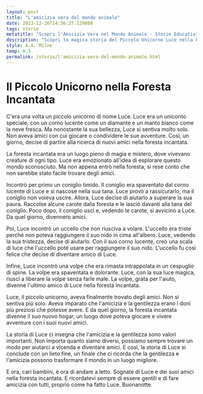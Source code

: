 ```yaml
---
layout: post
title: "L'amicizia vera del mondo animale"
date: 2023-12-26T14:56:27.129080
tags: storie
metatitle: "Scopri l'Amicizia Vera nel Mondo Animale - Storie Educativi per Bambini"
description: "Scopri la magica storia del Piccolo Unicorno Luce nella Foresta Incantata. Un'avventura ricca di amicizia e gentilezza che insegna ai bambini l'importanza di aiutarsi a vicenda. Sognate con Luce e i suoi nuovi amici. Buonanotte."
style: A.A. Milne
temp: 0.3
permalink: /storie/l'amicizia-vera-del-mondo-animale.html
---
```

# Il Piccolo Unicorno nella Foresta Incantata

C'era una volta un piccolo unicorno di nome Luce. Luce era un unicorno speciale, con un corno lucente come un diamante e un manto bianco come la neve fresca. Ma nonostante la sua bellezza, Luce si sentiva molto solo. Non aveva amici con cui giocare o condividere le sue avventure. Così, un giorno, decise di partire alla ricerca di nuovi amici nella foresta incantata.

La foresta incantata era un luogo pieno di magia e mistero, dove vivevano creature di ogni tipo. Luce era emozionato all'idea di esplorare questo mondo sconosciuto. Ma non appena entrò nella foresta, si rese conto che non sarebbe stato facile trovare degli amici.

Incontrò per primo un coniglio timido. Il coniglio era spaventato dal corno lucente di Luce e si nascose nella sua tana. Luce provò a rassicurarlo, ma il coniglio non voleva uscire. Allora, Luce decise di aiutarlo a superare la sua paura. Raccolse alcune carote dalla foresta e le lasciò davanti alla tana del coniglio. Poco dopo, il coniglio uscì e, vedendo le carote, si avvicinò a Luce. Da quel giorno, divennero amici.

Poi, Luce incontrò un uccello che non riusciva a volare. L'uccello era triste perché non poteva raggiungere il suo nido in cima all'albero. Luce, vedendo la sua tristezza, decise di aiutarlo. Con il suo corno lucente, creò una scala di luce che l'uccello poté usare per raggiungere il suo nido. L'uccello fu così felice che decise di diventare amico di Luce.

Infine, Luce incontrò una volpe che era rimasta intrappolata in un cespuglio di spine. La volpe era spaventata e dolorante. Luce, con la sua luce magica, riuscì a liberare la volpe senza farle male. La volpe, grata per l'aiuto, divenne l'ultimo amico di Luce nella foresta incantata.

Luce, il piccolo unicorno, aveva finalmente trovato degli amici. Non si sentiva più solo. Aveva imparato che l'amicizia e la gentilezza erano i doni più preziosi che potesse avere. E da quel giorno, la foresta incantata divenne il suo nuovo hogar, un luogo dove poteva giocare e vivere avventure con i suoi nuovi amici.

La storia di Luce ci insegna che l'amicizia e la gentilezza sono valori importanti. Non importa quanto siamo diversi, possiamo sempre trovare un modo per aiutarci a vicenda e diventare amici. E così, la storia di Luce si conclude con un lieto fine, un finale che ci ricorda che la gentilezza e l'amicizia possono trasformare il mondo in un luogo migliore.

E ora, cari bambini, è ora di andare a letto. Sognate di Luce e dei suoi amici nella foresta incantata. E ricordatevi sempre di essere gentili e di fare amicizia con tutti, proprio come ha fatto Luce. Buonanotte.

        